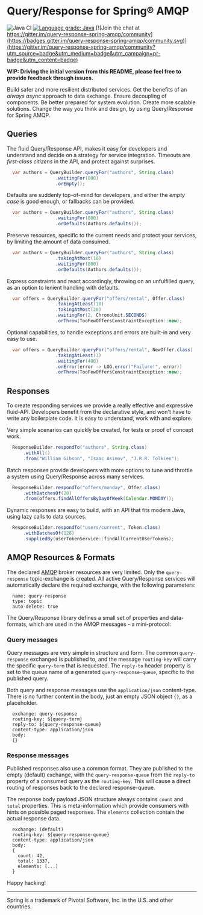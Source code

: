 Query/Response for Spring® AMQP
===============================

![Java CI](https://github.com/olle/spring-query-response-amqp/workflows/Java%20CI/badge.svg) [![Language grade: Java](https://img.shields.io/lgtm/grade/java/g/olle/query-response-spring-amqp.svg?logo=lgtm&logoWidth=18)](https://lgtm.com/projects/g/olle/query-response-spring-amqp/context:java) [![Join the chat at https://gitter.im/query-response-spring-amqp/community](https://badges.gitter.im/query-response-spring-amqp/community.svg)](https://gitter.im/query-response-spring-amqp/community?utm_source=badge&utm_medium=badge&utm_campaign=pr-badge&utm_content=badge)

**WIP: Driving the initial version from this README, please feel free to
       provide feedback through issues.**

Build safer and more resilient distributed services. Get the benefits of an
_always async_ approach to data exchange. Ensure decoupling of components. Be
better prepared for system evolution. Create more scalable solutions. Change the
way you think and design, by using Query/Response for Spring AMQP.

Queries
-------

The fluid Query/Response API, makes it easy for developers and understand and
decide on a strategy for service integration. Timeouts are _first-class
citizens_ in the API, and protect against surprises.

```java
  var authors = QueryBuilder.queryFor("authors", String.class)
                  .waitingFor(800)
                  .orEmpty();
```

Defaults are suddenly top-of-mind for developers, and either the _empty case_
is good enough, or fallbacks can be provided.

```java
  var authors = QueryBuilder.queryFor("authors", String.class)
                  .waitingFor(800)
                  .orDefaults(Authors.defaults());
```

Preserve resources, specific to the current needs and protect your services,
by limiting the amount of data consumed.

```java
  var authors = QueryBuilder.queryFor("authors", String.class)
                  .takingAtMost(10)
                  .waitingFor(800)
                  .orDefaults(Authors.defaults());
```

Express constraints and react accordingly, throwing on an unfulfilled query, as
an option to lenient handling with defaults.

```java
  var offers = QueryBuilder.queryFor("offers/rental", Offer.class)
                  .takingAtLeast(10)
                  .takingAtMost(20)
                  .waitingFor(2, ChronoUnit.SECONDS)
                  .orThrow(TooFewOffersConstraintException::new);
```

Optional capabilities, to handle exceptions and errors are built-in and very
easy to use.

```java
  var offers = QueryBuilder.queryFor("offers/rental", NewOffer.class)
                  .takingAtLeast(3)
                  .waitingFor(400)
                  .onError(error -> LOG.error("Failure!", error))
                  .orThrow(TooFewOffersConstraintException::new);
```

Responses
---------

To create responding services we provide a really effective and expressive
fluid-API. Developers benefit from the declarative style, and won't have to
write any boilerplate code. It is easy to understand, work with and explore.

Very simple scenarios can quickly be created, for tests or proof of concept
work.

```java
  ResponseBuilder.respondTo("authors", String.class)
      .withAll()
      .from("William Gibson", "Isaac Asimov", "J.R.R. Tolkien");
```

Batch responses provide developers with more options to tune and throttle a
system using Query/Response across many services.

```java
  ResponseBuilder.respondTo("offers/monday", Offer.class)
      .withBatchesOf(20)
      .from(offers.findAllOffersByDayOfWeek(Calendar.MONDAY));
```

Dynamic responses are easy to build, with an API that fits modern Java, using
lazy calls to data sources.

```java
  ResponseBuilder.respondTo("users/current", Token.class)
      .withBatchesOf(128)
      .suppliedBy(userTokenService::findAllCurrentUserTokens);
```

AMQP Resources & Formats
------------------------

The declared [AMQP] broker resources are very limited. Only the `query-response`
topic-exchange is created. All active Query/Response services will automatically
declare the required exchange, with the following parameters:

```
  name: query-response
  type: topic
  auto-delete: true
```

  [AMQP]: https://www.rabbitmq.com/protocol.html

The Query/Response library defines a small set of properties and data-formats,
which are used in the AMQP messages - a mini-protocol:

### Query messages

Query messages are very simple in structure and form. The common `query-response`
exchanged is published to, and the message `routing-key` will carry the specific
`query-term` that is requested. The `reply-to` header property is set to the
queue name of a generated `query-response-queue`, specific to the published
query.

Both query and response messages use the `application/json` content-type. There
is no further content in the body, just an empty JSON object `{}`, as a
placeholder.

```
  exchange: query-response
  routing-key: ${query-term}
  reply-to: ${query-response-queue}
  content-type: application/json
  body:
  {}
```

### Response messages

Published responses also use a common format. They are published to the empty
(default) exchange, with the `query-response-queue` from the `reply-to` property
of a consumed query as the `routing-key`. This will cause a direct routing of
responses back to the declared response-queue.

The response body payload JSON structure always contains `count` and `total`
properties. This is meta-information which provide consumers with hints on
possible paged responses. The `elements` collection contain the actual response
data.

```
  exchange: (default)
  routing-key: ${query-response-queue}
  content-type: application/json
  body:
  {
    count: 42,
    total: 1337,
    elements: [...]
  }
```

Happy hacking!

---

Spring is a trademark of Pivotal Software, Inc. in the U.S. and other countries.
